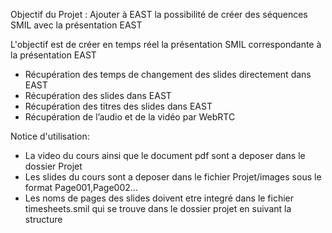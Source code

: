 Objectif du Projet :
Ajouter à EAST la possibilité de créer des séquences SMIL avec la présentation EAST


L'objectif est de créer en temps réel la présentation SMIL correspondante à la présentation EAST
- Récupération des temps de changement des slides directement dans EAST
- Récupération des slides dans EAST
- Récupération des titres des slides dans EAST
- Récupération de l’audio et de la vidéo par WebRTC


Notice d'utilisation:
- La video du cours ainsi que le document pdf sont a deposer dans le dossier Projet
- Les slides du cours sont a deposer dans le fichier Projet/images sous le format Page001,Page002...
- Les noms de pages des slides doivent etre integré dans le fichier timesheets.smil qui se trouve dans le dossier projet en suivant la structure
